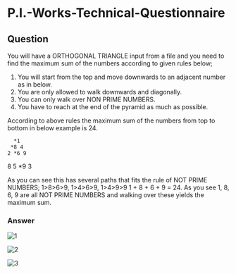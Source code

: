 # P.I.-Works-Technical-Questionnaire

## Question

You will have a ORTHOGONAL TRIANGLE input from a file and you need to find the maximum sum of the numbers according to given rules below;

1. You will start from the top and move downwards to an adjacent number as in below.
2. You are only allowed to walk downwards and diagonally.
3. You can only walk over NON PRIME NUMBERS.
4. You have to reach at the end of the pyramid as much as possible.

According to above rules the maximum sum of the numbers from top to bottom in below example is 24.

      *1
     *8 4
    2 *6 9
   8 5 *9 3

As you can see this has several paths that fits the rule of NOT PRIME NUMBERS; 1>8>6>9, 1>4>6>9, 1>4>9>9
1 + 8 + 6 + 9 = 24.  As you see 1, 8, 6, 9 are all NOT PRIME NUMBERS and walking over these yields the maximum sum.

### Answer

![1](https://user-images.githubusercontent.com/39087452/50376954-faa22e00-0625-11e9-8b9e-8eab169bb357.png)

![2](https://user-images.githubusercontent.com/39087452/50376955-faa22e00-0625-11e9-9433-a7a076e7de01.png)

![3](https://user-images.githubusercontent.com/39087452/50376956-faa22e00-0625-11e9-88c3-f1daec339745.png)
